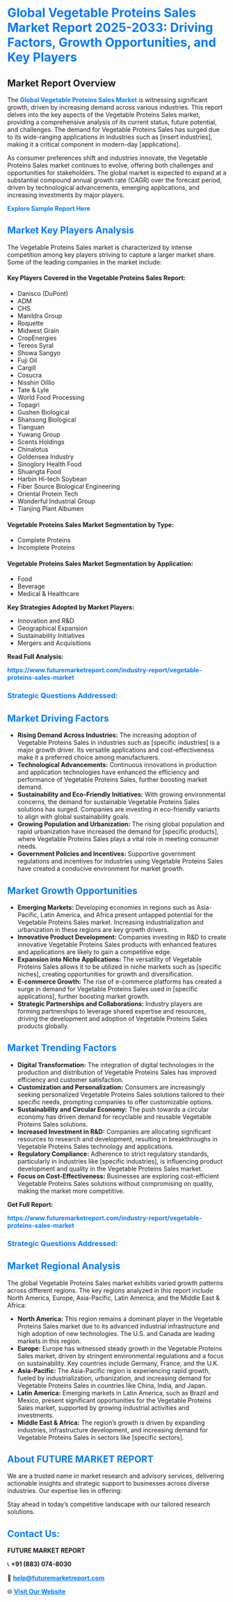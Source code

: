 <h1 style="color: #007BFF;">Global Vegetable Proteins Sales Market Report 2025-2033: Driving Factors, Growth Opportunities, and Key Players</h1>

<section id="overview">
<h2>Market Report Overview</h2>
<p>The <a href="https://www.futuremarketreport.com/industry-report/vegetable-proteins-sales-market" style="color: #007BFF; text-decoration: none;"><strong>Global Vegetable Proteins Sales Market</strong></a> is witnessing significant growth, driven by increasing demand across various industries. This report delves into the key aspects of the Vegetable Proteins Sales market, providing a comprehensive analysis of its current status, future potential, and challenges. The demand for Vegetable Proteins Sales has surged due to its wide-ranging applications in industries such as [insert industries], making it a critical component in modern-day [applications].</p>
<p>As consumer preferences shift and industries innovate, the Vegetable Proteins Sales market continues to evolve, offering both challenges and opportunities for stakeholders. The global market is expected to expand at a substantial compound annual growth rate (CAGR) over the forecast period, driven by technological advancements, emerging applications, and increasing investments by major players.</p>
</section>

<section id="overview">
<p><a href="https://www.futuremarketreport.com/request-sample/reportId=105277" style="color: #007BFF; text-decoration: none;"><strong>Explore Sample Report Here</strong></a></p>
</section>

<section id="key-players">
<h2 style="color: #007BFF;">Market Key Players Analysis</h2>
<p>The Vegetable Proteins Sales market is characterized by intense competition among key players striving to capture a larger market share. Some of the leading companies in the market include:</p>
<h4>Key Players Covered in the Vegetable Proteins Sales Report:</h4>
<ul><li>Danisco (DuPont)</li><li>ADM</li><li>CHS</li><li>Manildra Group</li><li>Roquette</li><li>Midwest Grain</li><li>CropEnergies</li><li>Tereos Syral</li><li>Showa Sangyo</li><li>Fuji Oil</li><li>Cargill</li><li>Cosucra</li><li>Nisshin Oillio</li><li>Tate &amp; Lyle</li><li>World Food Processing</li><li>Topagri</li><li>Gushen Biological</li><li>Shansong Biological</li><li>Tianguan</li><li>Yuwang Group</li><li>Scents Holdings</li><li>Chinalotus</li><li>Goldensea Industry</li><li>Sinoglory Health Food</li><li>Shuangta Food</li><li>Harbin Hi-tech Soybean</li><li>Fiber Source Biological Engineering</li><li>Oriental Protein Tech</li><li>Wonderful Industrial Group</li><li>Tianjing Plant Albumen</li></ul>
<h4>Vegetable Proteins Sales Market Segmentation by Type:</h4>
<ul><li>Complete Proteins</li><li>Incomplete Proteins</li></ul>

<h4>Vegetable Proteins Sales Market Segmentation by Application:</h4>
<ul><li>Food</li><li>Beverage</li><li>Medical &amp; Healthcare</li></ul>
<p><strong>Key Strategies Adopted by Market Players:</strong></p>
<ul>
<li>Innovation and R&D</li>
<li>Geographical Expansion</li>
<li>Sustainability Initiatives</li>
<li>Mergers and Acquisitions</li>
</ul>
</section>

<section>
<p><strong>Read Full Analysis: </strong></p><a href="https://www.futuremarketreport.com/industry-report/vegetable-proteins-sales-market" style="color: #007BFF; text-decoration: none;"><strong>https://www.futuremarketreport.com/industry-report/vegetable-proteins-sales-market</strong></a>
<h3 style="color: #007BFF;">Strategic Questions Addressed:</h3>
</section>

<section id="driving-factors">
<h2 style="color: #007BFF;">Market Driving Factors</h2>
<ul>
<li><strong>Rising Demand Across Industries:</strong> The increasing adoption of Vegetable Proteins Sales in industries such as [specific industries] is a major growth driver. Its versatile applications and cost-effectiveness make it a preferred choice among manufacturers.</li>
<li><strong>Technological Advancements:</strong> Continuous innovations in production and application technologies have enhanced the efficiency and performance of Vegetable Proteins Sales, further boosting market demand.</li>
<li><strong>Sustainability and Eco-Friendly Initiatives:</strong> With growing environmental concerns, the demand for sustainable Vegetable Proteins Sales solutions has surged. Companies are investing in eco-friendly variants to align with global sustainability goals.</li>
<li><strong>Growing Population and Urbanization:</strong> The rising global population and rapid urbanization have increased the demand for [specific products], where Vegetable Proteins Sales plays a vital role in meeting consumer needs.</li>
<li><strong>Government Policies and Incentives:</strong> Supportive government regulations and incentives for industries using Vegetable Proteins Sales have created a conducive environment for market growth.</li>
</ul>
</section>

<section id="growth-opportunities">
<h2 style="color: #007BFF;">Market Growth Opportunities</h2>
<ul>
<li><strong>Emerging Markets:</strong> Developing economies in regions such as Asia-Pacific, Latin America, and Africa present untapped potential for the Vegetable Proteins Sales market. Increasing industrialization and urbanization in these regions are key growth drivers.</li>
<li><strong>Innovative Product Development:</strong> Companies investing in R&D to create innovative Vegetable Proteins Sales products with enhanced features and applications are likely to gain a competitive edge.</li>
<li><strong>Expansion into Niche Applications:</strong> The versatility of Vegetable Proteins Sales allows it to be utilized in niche markets such as [specific niches], creating opportunities for growth and diversification.</li>
<li><strong>E-commerce Growth:</strong> The rise of e-commerce platforms has created a surge in demand for Vegetable Proteins Sales used in [specific applications], further boosting market growth.</li>
<li><strong>Strategic Partnerships and Collaborations:</strong> Industry players are forming partnerships to leverage shared expertise and resources, driving the development and adoption of Vegetable Proteins Sales products globally.</li>
</ul>
</section>

<section id="trending-factors">
<h2 style="color: #007BFF;">Market Trending Factors</h2>
<ul>
<li><strong>Digital Transformation:</strong> The integration of digital technologies in the production and distribution of Vegetable Proteins Sales has improved efficiency and customer satisfaction.</li>
<li><strong>Customization and Personalization:</strong> Consumers are increasingly seeking personalized Vegetable Proteins Sales solutions tailored to their specific needs, prompting companies to offer customizable options.</li>
<li><strong>Sustainability and Circular Economy:</strong> The push towards a circular economy has driven demand for recyclable and reusable Vegetable Proteins Sales solutions.</li>
<li><strong>Increased Investment in R&D:</strong> Companies are allocating significant resources to research and development, resulting in breakthroughs in Vegetable Proteins Sales technology and applications.</li>
<li><strong>Regulatory Compliance:</strong> Adherence to strict regulatory standards, particularly in industries like [specific industries], is influencing product development and quality in the Vegetable Proteins Sales market.</li>
<li><strong>Focus on Cost-Effectiveness:</strong> Businesses are exploring cost-efficient Vegetable Proteins Sales solutions without compromising on quality, making the market more competitive.</li>
</ul>
</section>

<section>
<p><strong>Get Full Report: </strong></p><a href="https://www.futuremarketreport.com/industry-report/vegetable-proteins-sales-market" style="color: #007BFF; text-decoration: none;"><strong>https://www.futuremarketreport.com/industry-report/vegetable-proteins-sales-market</strong></a>
<h3 style="color: #007BFF;">Strategic Questions Addressed:</h3>
</section>


<section id="regional-analysis">
<h2 style="color: #007BFF;">Market Regional Analysis</h2>
<p>The global Vegetable Proteins Sales market exhibits varied growth patterns across different regions. The key regions analyzed in this report include North America, Europe, Asia-Pacific, Latin America, and the Middle East & Africa:</p>
<ul>
<li><strong>North America:</strong> This region remains a dominant player in the Vegetable Proteins Sales market due to its advanced industrial infrastructure and high adoption of new technologies. The U.S. and Canada are leading markets in this region.</li>
<li><strong>Europe:</strong> Europe has witnessed steady growth in the Vegetable Proteins Sales market, driven by stringent environmental regulations and a focus on sustainability. Key countries include Germany, France, and the U.K.</li>
<li><strong>Asia-Pacific:</strong> The Asia-Pacific region is experiencing rapid growth, fueled by industrialization, urbanization, and increasing demand for Vegetable Proteins Sales in countries like China, India, and Japan.</li>
<li><strong>Latin America:</strong> Emerging markets in Latin America, such as Brazil and Mexico, present significant opportunities for the Vegetable Proteins Sales market, supported by growing industrial activities and investments.</li>
<li><strong>Middle East & Africa:</strong> The region’s growth is driven by expanding industries, infrastructure development, and increasing demand for Vegetable Proteins Sales in sectors like [specific sectors].</li>
</ul>
</section>

<footer>
<h2 style="color: #007BFF;">About FUTURE MARKET REPORT</h2>
<p>We are a trusted name in market research and advisory services, delivering actionable insights and strategic support to businesses across diverse industries. Our expertise lies in offering:</p>

<p>Stay ahead in today’s competitive landscape with our tailored research solutions.</p>

<h2 style="color: #007BFF;">Contact Us:</h2>
<p><strong>FUTURE MARKET REPORT</strong></p>
<p>📞 <strong>+91 (883) 074-8030</strong></p>
<p>📧 <strong><a href="mailto:help@futuremarketreport.com" style="color: #007BFF;">help@futuremarketreport.com</a></strong></p>
<p>🌐 <strong><a href="https://www.futuremarketreport.com/" style="color: #007BFF;">Visit Our Website</a></strong></p>
</footer>